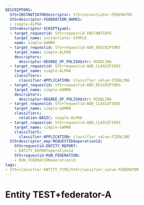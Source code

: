 ```yaml
---
DESCRIPTORS:
  SYS+INSTANTIATORdescriptor: SYS+instantiator-FEDERATOR
  SYS+descriptor-FEDERATION_NAMES:
  - simple-ALPHA
  SYS+descriptor-SCRIPT$yaml:
  - target_requestid: SYS+requestid-INSTANTIATE
    target_name: instantiator-SIMPLE
    name: simple-GAMMA
  - target_requestid: SYS+requestid-ADD_DESCRIPTORS
    target_name: simple-ALPHA
    descriptors:
      descriptor-DEGREE_OF_POLISH$str: MIDDLING
  - target_requestid: SYS+requestid-ADD_CLASSIFIERS
    target_name: simple-ALPHA
    classifiers:
      classifier-APPLICATION: classifier_value-FIDDLING
  - target_requestid: SYS+requestid-ADD_DESCRIPTORS
    target_name: simple-GAMMA
    descriptors:
      descriptor-DEGREE_OF_POLISH$str: MIDDLING
  - target_requestid: SYS+requestid-ADD_CLASSIFIERS
    target_name: simple-GAMMA
    classifiers:
      relation-BASIC: simple-ALPHA
  - target_requestid: SYS+requestid-ADD_CLASSIFIERS
    target_name: simple-GAMMA
    classifierS:
      classifier-APPLICATION: classifier_value-FIDDLING
  SYS+descriptor_map-REQUESTID$operationid:
    SYS+requestid-ENTITY_REPORT:
    - ENTITY_REPORToperationid
    SYS+requestid-RUN_FEDERATION:
    - RUN_FEDERATIONoperationid
tags:
- SYS+classifier-ENTITY_TYPE/SYS+classifier_value-FEDERATOR
---
```

# Entity TEST+federator-A

